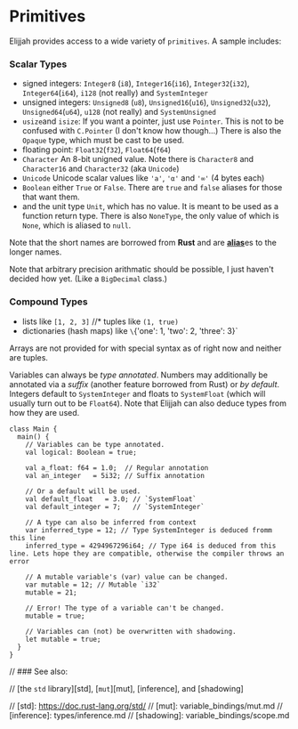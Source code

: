 # Primitives

Elijjah provides access to a wide variety of `primitives`. A sample includes:


### Scalar Types

* signed integers: `Integer8` (`i8`), `Integer16`(`i16`), `Integer32`(`i32`), `Integer64`(`i64`), `i128` (not really) and `SystemInteger`
* unsigned integers: `Unsigned8` (`u8`), `Unsigned16`(`u16`), `Unsigned32`(`u32`), `Unsigned64`(`u64`), `u128` (not really) and `SystemUnsigned`
* `usize`and `isize`: If you want a pointer, just use `Pointer`. This is not to be confused with `C.Pointer` (I don't know how though...)  There is also the `Opaque` type, which must be cast to be used.
* floating point: `Float32`(`f32`), `Float64`(`f64`)
* `Character` An 8-bit unigned value. Note there is `Character8` and `Character16` and `Character32` (aka `Unicode`)
* `Unicode` Unicode scalar values like `'a'`, `'α'` and `'∞'` (4 bytes each)
* `Boolean` either `True` or `False`. There are `true` and `false` aliases for those that want them.
* and the unit type `Unit`, which has no value. It is meant to be used as a function return type. There is also `NoneType`, the only value of which is `None`, which is aliased to `null`.

Note that the short names are borrowed from **Rust** and are [**alias**](alias.md)es to the longer names.

Note that arbitrary precision arithmatic should be possible, I just haven't decided how yet. (Like a `BigDecimal` class.)


### Compound Types

* lists like `[1, 2, 3]`
//* tuples like `(1, true)`
* dictionaries (hash maps) like `\`{'one': 1, 'two': 2, 'three': 3}`

Arrays are not provided for with special syntax as of right now and neither are tuples.

Variables can always be *type annotated*. Numbers may additionally be
annotated via a *suffix* (another feature borrowed from Rust) or *by default*. Integers default to `SystemInteger` and
floats to `SystemFloat` (which will usually turn out to be `Float64`). Note that Elijjah can also deduce types from how they are used.

```java,editable,ignore,mdbook-runnable
class Main {
  main() {
    // Variables can be type annotated.
    val logical: Boolean = true;

    val a_float: f64 = 1.0;  // Regular annotation
    val an_integer   = 5i32; // Suffix annotation

    // Or a default will be used.
    val default_float   = 3.0; // `SystemFloat`
    val default_integer = 7;   // `SystemInteger`
    
    // A type can also be inferred from context 
    var inferred_type = 12; // Type SystemInteger is deduced fromm this line
    inferred_type = 4294967296i64; // Type i64 is deduced from this line. Lets hope they are compatible, otherwise the compiler throws an error
    
    // A mutable variable's (var) value can be changed.
    var mutable = 12; // Mutable `i32`
    mutable = 21;
    
    // Error! The type of a variable can't be changed.
    mutable = true;
    
    // Variables can (not) be overwritten with shadowing.
    let mutable = true;
  }
}
```

// ### See also:

// [the `std` library][std], [`mut`][mut], [inference], and [shadowing]

// [std]: https://doc.rust-lang.org/std/
// [mut]: variable_bindings/mut.md
// [inference]: types/inference.md
// [shadowing]: variable_bindings/scope.md

